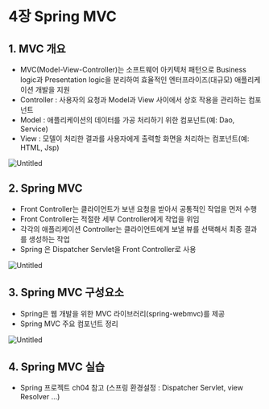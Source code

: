 # **4장 Spring MVC**

## 1. MVC 개요

- MVC(Model-View-Controller)는 소프트웨어 아키텍처 패턴으로 Business logic과 Presentation logic을 분리하여 효율적인 엔터프라이즈(대규모) 애플리케이션 개발을 지원
- Controller : 사용자의 요청과 Model과 View 사이에서 상호 작용을 관리하는 컴포넌트
- Model : 애플리케이션의 데이터를 가공 처리하기 위한 컴포넌트(예: Dao, Service)
- View : 모델이 처리한 결과를 사용자에게 출력할 화면을 처리하는 컴포넌트(예: HTML, Jsp)

![Untitled](https://user-images.githubusercontent.com/111489860/235739387-ab1ac581-3fa3-4d2c-bf59-be68b07013bc.png)

## 2. Spring MVC

- Front Controller는 클라이언트가 보낸 요청을 받아서 공통적인 작업을 먼저 수행
- Front Controller는 적절한 세부 Controller에게 작업을 위임
- 각각의 애플리케이션 Controller는 클라이언트에게 보낼 뷰를 선택해서 최종 결과를 생성하는 작업
- Spring 은 Dispatcher Servlet을 Front Controller로 사용

![Untitled](https://user-images.githubusercontent.com/111489860/235739451-9bac044f-90a3-4b24-a65c-2bc2bf0dea25.png)

## 3. Spring MVC 구성요소

- Spring은 웹 개발을 위한 MVC 라이브러리(spring-webmvc)를 제공
- Spring MVC 주요 컴포넌트 정리

![Untitled](https://s3-us-west-2.amazonaws.com/secure.notion-static.com/bf4396b7-8111-45c4-8347-cbf3a0755927/Untitled.png)

## 4. Spring MVC 실습

- Spring 프로젝트 ch04 참고 (스프링 환경설정 : Dispatcher Servlet, view Resolver …)
